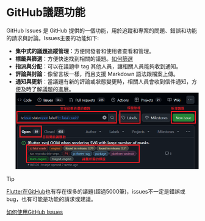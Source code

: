 # GitHub議題功能
GitHub Issues 是 GitHub 提供的一個功能，用於追蹤和專案的問題、錯誤和功能的請求與討論。Issues主要的功能如下:
- **集中式的議題追蹤管理**：方便開發者和使用者查看和管理。
- **標籤與篩選**：方便快速找到相關的議題。[如何篩選](https://docs.github.com/en/issues/tracking-your-work-with-issues/using-issues/filtering-and-searching-issues-and-pull-requests)
- **指派與分配**：可以在議題中 tag 其他人員，讓相關人員能夠收到通知。
- **評論與討論**：像留言板一樣，而且支援 Markdown 語法跟檔案上傳。
- **通知與更新**：當議題有新的評論或狀態變更時，相關人員會收到信件通知，方便及時了解議題的進展。
![alt text](Images/github_issues.png)
> [!TIP]
> [Flutter在GitHub](https://github.com/flutter/flutter/issues)也有存在很多的議題(超過5000筆)，issues不一定是錯誤或bug，也有可能是功能的請求或建議。

[如何使用GitHub Issues](https://docs.github.com/en/issues/tracking-your-work-with-issues/configuring-issues/quickstart)